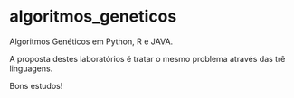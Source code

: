 # algoritmos_geneticos

Algoritmos Genéticos em Python, R e JAVA.

A proposta destes laboratórios é tratar o mesmo problema através das trê linguagens.

Bons estudos!
